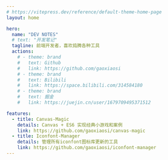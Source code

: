 ```yaml
---
# https://vitepress.dev/reference/default-theme-home-page
layout: home

hero:
  name: "DEV NOTES"
  # text: "开发笔记"
  tagline: 前端开发者，喜欢捣腾各种工具
  actions:
    # - theme: brand
    #   text: Github
    #   link: https://github.com/gaoxiaosi
    # - theme: brand
    #   text: Bilibili
    #   link: https://space.bilibili.com/314584180
    # - theme: brand
    #   text: 掘金
    #   link: https://juejin.cn/user/1679709495371512

features:
  - title: Canvas-Magic
    details: Canvas + ES6 实现经典小游戏和案例
    link: https://github.com/gaoxiaosi/canvas-magic
  - title: Iconfont-Manager
    details: 管理所有iconfont图标库更新的工具
    link: https://github.com/gaoxiaosi/iconfont-manager
---
```


<!-- ---
lastUpdated: true
--- -->

<style>
  :root {
    --vp-home-hero-name-color: transparent;
    --vp-home-hero-name-background: -webkit-linear-gradient(#bd34fe, #41d1ff);
  }
  /* nav图标颜色 */
  .vpi-social-bilibili {
    color: #298ebd!important;
  }
  .vpi-social-bilibili:hover {
    color: #2c9cc8!important;
  }
  .vpi-social-juejin {
    color: #1a70e0!important;
  }
  .vpi-social-juejin:hover {
    color: #1e80ff!important;
  }
</style>
